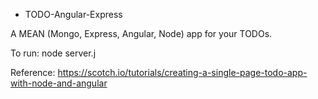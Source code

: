 * TODO-Angular-Express

A MEAN (Mongo, Express, Angular, Node) app for your TODOs.

To run:
node server.j

Reference:
https://scotch.io/tutorials/creating-a-single-page-todo-app-with-node-and-angular
